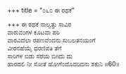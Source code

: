 +++
title = "೦೬೦ ಈ ರಥಕೆ"

+++
ಈ ರಥಕೆ ನಾಲ್ವತ್ತು ಸಾವಿರ  
ವಾರುವಂಗಳ ಕೂಟವಾ ಪರಿ  
ವಾರವಿದೆಲಾ ರಪಣವೆಂದನು ಸುಬಲತನಯಂಗೆ  
ವೀರನಹೆಯೈ ಧರಣಿಪತಿ ತೆಗೆ   
ಸಾರಿಗಳ ಬಿಡು ಸೆರೆಯ ಬಿಗಿದು ದು  
ಹಾರದಲಿ ನೀ ಸೋತೆ ಹೋಗೆಂದೊದರಿದನು ಶಕುನಿ    ॥60॥